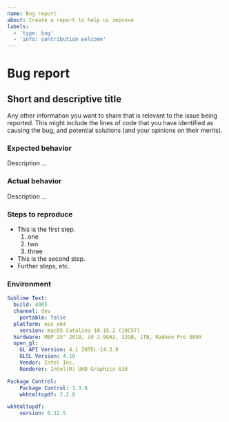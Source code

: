 ```yaml
---
name: Bug report
about: Create a report to help us improve
labels:
  - 'type: bug'
  - 'info: contribution welcome'
---
```


# Bug report

## Short and descriptive title

Any other information you want to share that is relevant to the issue being reported.
This might include the lines of code that you have identified as causing the bug,
and potential solutions (and your opinions on their merits).

### Expected behavior

Description ...

### Actual behavior

Description ...

### Steps to reproduce

* This is the first step.
  1. one
  2. two
  3. three
* This is the second step.
* Further steps, etc.

### Environment

```yaml
Sublime Text:
  build: 4065
  channel: dev
    portable: false
  platform: osx x64
    version: macOS Catalina 10.15.2 (19C57)
  hardware: MBP 15" 2018, i9 2.9GHz, 32GB, 1TB, Radeon Pro 560X
  open_gl:
    GL API Version: 4.1 INTEL-14.3.9
    GLSL Version: 4.10
    Vendor: Intel Inc.
    Renderer: Intel(R) UHD Graphics 630

Package Control:
    Package Control: 3.3.0
    wkhtmltopdf: 2.2.0

wkhtmltopdf:
    version: 0.12.5
```
